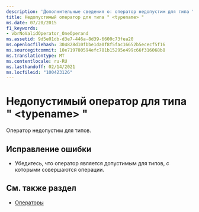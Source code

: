 ```yaml
---
description: 'Дополнительные сведения о: оператор недопустим для типа " <typename> "'
title: Недопустимый оператор для типа " <typename> "
ms.date: 07/20/2015
f1_keywords:
- vbrNoValidOperator_OneOperand
ms.assetid: 9d5e01db-d3e7-446a-8d39-6600c73fea20
ms.openlocfilehash: 304828d10fbbe1da0f8f5fac16652b5ececf5f16
ms.sourcegitcommit: 10e719780594efc781b15295e499c66f316068b8
ms.translationtype: MT
ms.contentlocale: ru-RU
ms.lasthandoff: 02/14/2021
ms.locfileid: "100423126"
---
```

# <a name="operator-is-not-valid-for-type-typename"></a>Недопустимый оператор для типа " \<typename> "

Оператор недопустим для типов.  
  
## <a name="to-correct-this-error"></a>Исправление ошибки  
  
- Убедитесь, что оператор является допустимым для типов, с которыми совершаются операции.  
  
## <a name="see-also"></a>См. также раздел

- [Операторы](../language-reference/operators/index.md)
